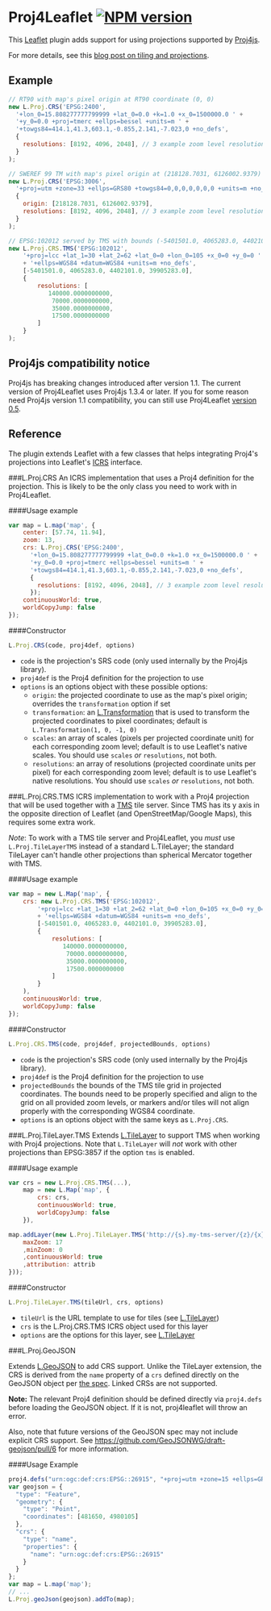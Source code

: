 Proj4Leaflet [![NPM version](https://badge.fury.io/js/proj4leaflet.png)](http://badge.fury.io/js/proj4leaflet)
============

This [Leaflet](http://leafletjs.com) plugin adds support for using projections supported by
[Proj4js](http://proj4js.org/).

For more details, see this [blog post on tiling and projections](http://blog.kartena.se/local-projections-in-a-world-of-spherical-mercator/).

## Example

```javascript
// RT90 with map's pixel origin at RT90 coordinate (0, 0)
new L.Proj.CRS('EPSG:2400',
  '+lon_0=15.808277777799999 +lat_0=0.0 +k=1.0 +x_0=1500000.0 ' +
  '+y_0=0.0 +proj=tmerc +ellps=bessel +units=m ' +
  '+towgs84=414.1,41.3,603.1,-0.855,2.141,-7.023,0 +no_defs',
  {
    resolutions: [8192, 4096, 2048], // 3 example zoom level resolutions
  }
);

// SWEREF 99 TM with map's pixel origin at (218128.7031, 6126002.9379)
new L.Proj.CRS('EPSG:3006',
  '+proj=utm +zone=33 +ellps=GRS80 +towgs84=0,0,0,0,0,0,0 +units=m +no_defs',
  {
    origin: [218128.7031, 6126002.9379],
    resolutions: [8192, 4096, 2048], // 3 example zoom level resolutions
  }
);

// EPSG:102012 served by TMS with bounds (-5401501.0, 4065283.0, 4402101.0, 39905283.0)
new L.Proj.CRS.TMS('EPSG:102012',
    '+proj=lcc +lat_1=30 +lat_2=62 +lat_0=0 +lon_0=105 +x_0=0 +y_0=0 '
    + '+ellps=WGS84 +datum=WGS84 +units=m +no_defs',
    [-5401501.0, 4065283.0, 4402101.0, 39905283.0],
    {
        resolutions: [
           140000.0000000000,
            70000.0000000000,
            35000.0000000000,
            17500.0000000000
        ]
    }
);
```

## Proj4js compatibility notice
Proj4js has breaking changes introduced after version 1.1. The current version of Proj4Leaflet
uses Proj4js 1.3.4 or later. If you for some reason need Proj4js version 1.1 compatibility, you can
still use Proj4Leaflet [version 0.5](https://github.com/kartena/Proj4Leaflet/tree/0.5).

## Reference
The plugin extends Leaflet with a few classes that helps integrating Proj4's projections into
Leaflet's [ICRS](http://leafletjs.com/reference.html#icrs) interface.

###L.Proj.CRS
An ICRS implementation that uses a Proj4 definition for the projection. This is likely to be the only class you need to work with in Proj4Leaflet.

####Usage example
```javascript
var map = L.map('map', {
    center: [57.74, 11.94],
    zoom: 13,
    crs: L.Proj.CRS('EPSG:2400',
      '+lon_0=15.808277777799999 +lat_0=0.0 +k=1.0 +x_0=1500000.0 ' +
      '+y_0=0.0 +proj=tmerc +ellps=bessel +units=m ' +
      '+towgs84=414.1,41.3,603.1,-0.855,2.141,-7.023,0 +no_defs',
      {
        resolutions: [8192, 4096, 2048], // 3 example zoom level resolutions
      });
    continuousWorld: true,
    worldCopyJump: false
});
```

####Constructor
```javascript
L.Proj.CRS(code, proj4def, options)
```

* ```code``` is the projection's SRS code (only used internally by the Proj4js library).
* ```proj4def``` is the Proj4 definition for the projection to use
* ```options``` is an options object with these possible options:
  * ```origin```: the projected coordinate to use as the map's pixel origin; overrides the
    ```transformation``` option if set
  * ```transformation```: an [L.Transformation](http://leafletjs.com/reference.html#transformation) that is used to transform the projected coordinates to pixel coordinates; default is ```L.Transformation(1, 0, -1, 0)```
  * ```scales```: an array of scales (pixels per projected coordinate unit) for each corresponding zoom level; default is to use Leaflet's native scales. You should use ```scales``` _or_ ```resolutions```, not both.
  * ```resolutions```: an array of resolutions (projected coordinate units per pixel) for each corresponding zoom level; default is to use Leaflet's native resolutions. You should use ```scales``` _or_ ```resolutions```, not both.

###L.Proj.CRS.TMS
ICRS implementation to work with a Proj4 projection that will be used together with a [TMS](http://en.wikipedia.org/wiki/Tile_Map_Service) tile server. Since TMS has its y axis in the opposite direction of Leaflet (and OpenStreetMap/Google Maps), this requires some extra work.

_Note_: To work with a TMS tile server and Proj4Leaflet, you _must_ use ```L.Proj.TileLayerTMS``` instead of a standard L.TileLayer; the standard TileLayer can't handle other projections than spherical Mercator together with TMS.

####Usage example
```javascript
var map = new L.Map('map', {
    crs: new L.Proj.CRS.TMS('EPSG:102012',
        '+proj=lcc +lat_1=30 +lat_2=62 +lat_0=0 +lon_0=105 +x_0=0 +y_0=0 '
        + '+ellps=WGS84 +datum=WGS84 +units=m +no_defs',
        [-5401501.0, 4065283.0, 4402101.0, 39905283.0],
        {
            resolutions: [
               140000.0000000000,
                70000.0000000000,
                35000.0000000000,
                17500.0000000000
            ]
        }
    ),
    continuousWorld: true,
    worldCopyJump: false
});
```

####Constructor
```javascript
L.Proj.CRS.TMS(code, proj4def, projectedBounds, options)
```

* ```code``` is the projection's SRS code (only used internally by the Proj4js library).
* ```proj4def``` is the Proj4 definition for the projection to use
* ```projectedBounds``` the bounds of the TMS tile grid in projected coordinates. The bounds need to be properly specified and align to the grid on all provided zoom levels, or markers and/or tiles will not align properly with the corresponding WGS84 coordinate.
* ```options``` is an options object with the same keys as ```L.Proj.CRS```.

###L.Proj.TileLayer.TMS
Extends [L.TileLayer](http://leafletjs.com/reference.html#tilelayer) to support TMS when working with Proj4 projections. Note that ```L.TileLayer``` will _not_ work with other projections than
EPSG:3857 if the option ```tms``` is enabled.

####Usage example
```javascript
var crs = new L.Proj.CRS.TMS(...),
    map = new L.Map('map', {
        crs: crs,
        continuousWorld: true,
        worldCopyJump: false
    }),

map.addLayer(new L.Proj.TileLayer.TMS('http://{s}.my-tms-server/{z}/{x}/{y}.png', crs, {
    maxZoom: 17
    ,minZoom: 0
    ,continuousWorld: true
    ,attribution: attrib
}));
```

####Constructor
```javascript
L.Proj.TileLayer.TMS(tileUrl, crs, options)
```

* ```tileUrl``` is the URL template to use for tiles (see [L.TileLayer](http://leafletjs.com/reference.html#tilelayer))
* ```crs``` is the L.Proj.CRS.TMS ICRS object used for this layer
* ```options``` are the options for this layer, see [L.TileLayer](http://leafletjs.com/reference.html#tilelayer)

###L.Proj.GeoJSON

Extends [L.GeoJSON](http://leafletjs.com/reference.html#geojson) to add CRS support.  Unlike the TileLayer extension, the CRS
 is derived from the `name` property of a `crs` defined directly on the GeoJSON object per [the spec](http://www.geojson.org/geojson-spec.html#named-crs).  Linked CRSs are not supported.

**Note:** The relevant Proj4 definition should be defined directly via `proj4.defs` before loading the GeoJSON object.  If it is not, proj4leaflet will throw an error.

Also, note that future versions of the GeoJSON spec may not include explicit CRS support.  See https://github.com/GeoJSONWG/draft-geojson/pull/6 for more information.

####Usage Example
```javascript
proj4.defs("urn:ogc:def:crs:EPSG::26915", "+proj=utm +zone=15 +ellps=GRS80 +datum=NAD83 +units=m +no_defs");
var geojson = {
  "type": "Feature",
  "geometry": {
    "type": "Point",
    "coordinates": [481650, 4980105]
  },
  "crs": {
    "type": "name",
    "properties": {
      "name": "urn:ogc:def:crs:EPSG::26915"
    }
  }
};
var map = L.map('map');
// ...
L.Proj.geoJson(geojson).addTo(map);
```
